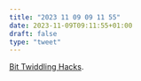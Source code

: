 ```yaml
---
title: "2023 11 09 09 11 55"
date: 2023-11-09T09:11:55+01:00
draft: false
type: "tweet"
---
```

[Bit Twiddling Hacks](https://graphics.stanford.edu/~seander/bithacks.html).

